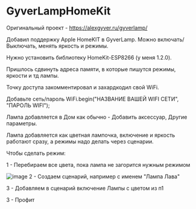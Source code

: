 # GyverLampHomeKit

Оригинальный проект - https://alexgyver.ru/gyverlamp/

Добавил поддержку Apple HomeKIT в GyverLamp. Можно включать/Выключать, менять яркость и режимы.

Нужно установить библиотеку HomeKit-ESP8266 (у меня 1.2.0).

Пришлось сдвинуть адреса памяти, в которые пишутся режимы, яркости и тд лампы.

Точку доступа закомментировал и захардкодил свой WiFi.

Добавьте сеть/пароль WiFi.begin("НАЗВАНИЕ ВАШЕЙ WIFI СЕТИ", "ПАРОЛЬ WIFI");

Лампа добавляется в Дом как обычно - Добавить аксессуар, Другие параметры.

Лампа добавляется как цветная лампочка, включение и яркость работают сразу, а режимы надо делать через сценарии.

Чтобы сделать режим:

1 - Перебираем все цвета, пока лампа не загорится нужным режимом

![image](https://github.com/PavelLambo/GyverLampHomeKit/assets/148942618/875a2702-33a7-4715-b7bf-8454ab3270c3)
2 - Создаем сценарий, например с именем "Лампа Лава"

3 - Добавляем в сценарий включение Лампы с цветом из п1

3 - Профит
